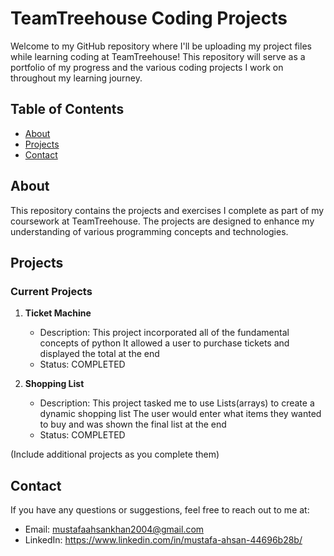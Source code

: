 # TeamTreehouse Coding Projects

Welcome to my GitHub repository where I'll be uploading my project files while learning coding at TeamTreehouse! This repository will serve as a portfolio of my progress and the various coding projects I work on throughout my learning journey.

## Table of Contents

- [About](#about)
- [Projects](#projects)
- [Contact](#contact)

## About

This repository contains the projects and exercises I complete as part of my coursework at TeamTreehouse. The projects are designed to enhance my understanding of various programming concepts and technologies.

## Projects

### Current Projects

1. **Ticket Machine**
   - Description: This project incorporated all of the fundamental concepts of python
     It allowed a user to purchase tickets and displayed the total at the end
   - Status: COMPLETED

2. **Shopping List**
   - Description: This project tasked me to use Lists(arrays) to create a dynamic shopping list
     The user would enter what items they wanted to buy and was shown the final list at the end
   - Status: COMPLETED

(Include additional projects as you complete them)

## Contact
If you have any questions or suggestions, feel free to reach out to me at:
- Email: mustafaahsankhan2004@gmail.com
- LinkedIn: https://www.linkedin.com/in/mustafa-ahsan-44696b28b/
